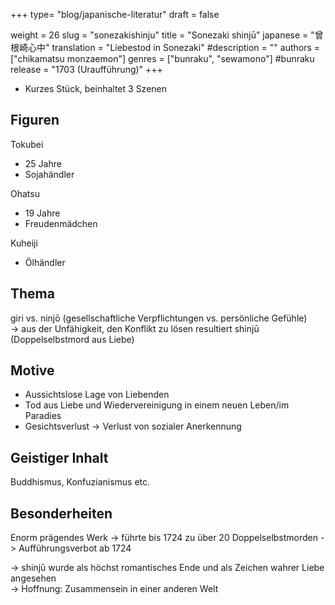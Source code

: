 +++
type= "blog/japanische-literatur"
draft = false

weight = 26
slug = "sonezakishinju"
title = "Sonezaki shinjū"
japanese = "曾根崎心中"
translation = "Liebestod in Sonezaki"
#description = ""
authors = ["chikamatsu monzaemon"]
genres = ["bunraku", "sewamono"] #bunraku
release = "1703 (Uraufführung)"
+++

- Kurzes Stück, beinhaltet 3 Szenen

## Figuren

Tokubei

- 25 Jahre
- Sojahändler

Ohatsu

- 19 Jahre
- Freudenmädchen

Kuheiji

- Ölhändler

## Thema

giri vs. ninjō (gesellschaftliche Verpflichtungen vs. persönliche Gefühle)  
-> aus der Unfähigkeit, den Konflikt zu lösen resultiert shinjū (Doppelselbstmord aus Liebe)

## Motive

- Aussichtslose Lage von Liebenden
- Tod aus Liebe und Wiedervereinigung in einem neuen Leben/im Paradies
- Gesichtsverlust -> Verlust von sozialer Anerkennung

## Geistiger Inhalt

Buddhismus, Konfuzianismus etc.

## Besonderheiten

Enorm prägendes Werk -> führte bis 1724 zu über 20 Doppelselbstmorden -> Aufführungsverbot ab 1724

-> shinjū wurde als höchst romantisches Ende und als Zeichen wahrer Liebe angesehen  
-> Hoffnung: Zusammensein in einer anderen Welt
